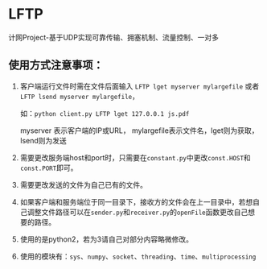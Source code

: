 # LFTP

计网Project-基于UDP实现可靠传输、拥塞机制、流量控制、一对多

## 使用方式注意事项：

   1. 客户端运行文件时需在文件后面输入 `LFTP lget myserver mylargefile` 或者 `LFTP lsend myserver mylargefile`，

      如：`python client.py LFTP lget 127.0.0.1 js.pdf`

      myserver 表示客户端的IP或URL， mylargefile表示文件名，lget则为获取，lsend则为发送
   2. 需要更改服务端host和port时，只需要在`constant.py`中更改`const.HOST`和`const.PORT`即可。
   3. 需要更改发送的文件为自己已有的文件。
   4. 如果客户端和服务端位于同一目录下，接收方的文件会在上一目录中，若想自己调整文件路径可以在`sender.py`和`receiver.py`的`openFile`函数更改自己想要的路径。 
   5. 使用的是python2，若为3请自己对部分内容略微修改。
   6. 使用的模块有：`sys`、`numpy`、`socket`、`threading`、`time`、`multiprocessing`
